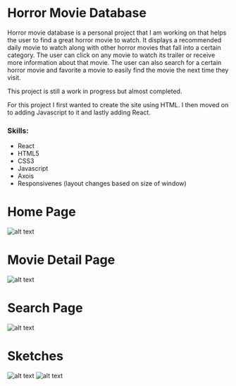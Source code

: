 # Horror Movie Database
Horror movie database is a personal project that I am working on that helps the user to find a great horror movie to watch. It displays a recommended daily movie to watch along with other horror movies that fall into a certain category. The user can click on any movie to watch its trailer or receive more information about that movie. The user can also search for a certain horror movie and favorite a movie to easily find the movie the next time they visit.

This project is still a work in progress but almost completed.

For this project I first wanted to create the site using HTML. I then moved on to adding Javascript to it and lastly adding React.

### Skills:
- React
- HTML5
- CSS3
- Javascript
- Axois
- Responsivenes (layout changes based on size of window)

# Home Page 
![alt text](https://github.com/jcmalott/Horror_Movie_Database/blob/master/pictures/HomePage.PNG)

# Movie Detail Page 
![alt text](https://github.com/jcmalott/Horror_Movie_Database/blob/master/pictures/Movie_info.PNG)

# Search Page  
![alt text](https://github.com/jcmalott/Horror_Movie_Database/blob/master/pictures/SearchPage.PNG)

# Sketches  
![alt text](https://github.com/jcmalott/Horror_Movie_Database/blob/master/pictures/Home_Page_Sketch.PNG)
![alt text](https://github.com/jcmalott/Horror_Movie_Database/blob/master/pictures/View_Movie_Sketch.PNG)
